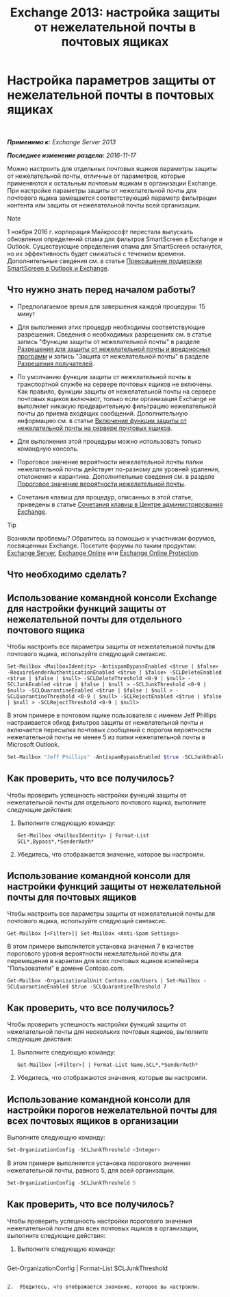 ﻿---
title: 'Exchange 2013: настройка защиты от нежелательной почты в почтовых ящиках'
TOCTitle: Настройка параметров защиты от нежелательной почты в почтовых ящиках
ms:assetid: 868d7fd8-e817-46ba-9b67-edf2f50b9494
ms:mtpsurl: https://technet.microsoft.com/ru-ru/library/Bb123559(v=EXCHG.150)
ms:contentKeyID: 50488561
ms.date: 04/30/2018
mtps_version: v=EXCHG.150
ms.translationtype: HT
---

# Настройка параметров защиты от нежелательной почты в почтовых ящиках

 

_**Применимо к:** Exchange Server 2013_

_**Последнее изменение раздела:** 2016-11-17_

Можно настроить для отдельных почтовых ящиков параметры защиты от нежелательной почты, отличные от параметров, которые применяются к остальным почтовым ящикам в организации Exchange. При настройке параметры защиты от нежелательной почты для почтового ящика замещается соответствующий параметр фильтрации контента или защиты от нежелательной почты всей организации.

> [!NOTE]  
> 1 ноября 2016 г. корпорация Майкрософт перестала выпускать обновления определений спама для фильтров SmartScreen в Exchange и Outlook. Существующие определения спама для SmartScreen останутся, но их эффективность будет снижаться с течением времени. Дополнительные сведения см. в статье <a href="https://go.microsoft.com/fwlink/p/?linkid=835894">Прекращение поддержки SmartScreen в Outlook и Exchange</a>.


## Что нужно знать перед началом работы?

  - Предполагаемое время для завершения каждой процедуры: 15 минут

  - Для выполнения этих процедур необходимы соответствующие разрешения. Сведения о необходимых разрешениях см. в статье запись "Функции защиты от нежелательной почты" в разделе [Разрешения для защиты от нежелательной почты и вредоносных программ](anti-spam-and-anti-malware-permissions-exchange-2013-help.md) и запись "Защита от нежелательной почты" в разделе [Разрешения получателей](recipients-permissions-exchange-2013-help.md).

  - По умолчанию функции защиты от нежелательной почты в транспортной службе на сервере почтовых ящиков не включены. Как правило, функции защиты от нежелательной почты на сервере почтовых ящиков включают, только если организация Exchange не выполняет никакую предварительную фильтрацию нежелательной почты до приема входящих сообщений. Дополнительную информацию см. в статье [Включение функции защиты от нежелательной почты на сервере почтовых ящиков](enable-anti-spam-functionality-on-mailbox-servers-exchange-2013-help.md).

  - Для выполнения этой процедуры можно использовать только командную консоль.

  - Пороговое значение вероятности нежелательной почты папки нежелательной почты действует по-разному для уровней удаления, отклонения и карантина. Дополнительные сведения см. в разделе [Пороговое значение вероятности нежелательной почты](spam-confidence-level-threshold-exchange-2013-help.md).

  - Сочетания клавиш для процедур, описанных в этой статье, приведены в статье [Сочетания клавиш в Центре администрирования Exchange](keyboard-shortcuts-in-the-exchange-admin-center-exchange-online-protection-help.md).

> [!TIP]  
> Возникли проблемы? Обратитесь за помощью к участникам форумов, посвященных Exchange. Посетите форумы по таким продуктам: <a href="https://go.microsoft.com/fwlink/p/?linkid=60612">Exchange Server</a>, <a href="https://go.microsoft.com/fwlink/p/?linkid=267542">Exchange Online</a> или <a href="https://go.microsoft.com/fwlink/p/?linkid=285351">Exchange Online Protection</a>.


## Что необходимо сделать?

## Использование командной консоли Exchange для настройки функций защиты от нежелательной почты для отдельного почтового ящика

Чтобы настроить все параметры защиты от нежелательной почты для почтового ящика, используйте следующий синтаксис.

    Set-Mailbox <MailboxIdentity> -AntispamBypassEnabled <$true | $false> -RequireSenderAuthenticationEnabled <$true | $false> -SCLDeleteEnabled <$true | $false | $null> -SCLDeleteThreshold <0-9 | $null> -SCLJunkEnabled <$true | $false | $null > -SCLJunkThreshold <0-9 | $null> -SCLQuarantineEnabled <$true | $false | $null > -SCLQuarantineThreshold <0-9 | $null> -SCLRejectEnabled <$true | $false | $null > -SCLRejectThreshold <0-9 | $null>

В этом примере в почтовом ящике пользователя с именем Jeff Phillips настраивается обход фильтров защиты от нежелательной почты и включается пересылка почтовых сообщений с порогом вероятности нежелательной почты не менее 5 из папки нежелательной почты в Microsoft Outlook.

```powershell
Set-Mailbox "Jeff Phillips" -AntispamBypassEnabled $true -SCLJunkEnabled $true -SCLJunkThreshold 4
```

## Как проверить, что все получилось?

Чтобы проверить успешность настройки функций защиты от нежелательной почты для отдельного почтового ящика, выполните следующие действия:

1.  Выполните следующую команду:
    
        Get-Mailbox <MailboxIdentity> | Format-List SCL*,Bypass*,*SenderAuth*

2.  Убедитесь, что отображается значение, которое вы настроили.

## Использование командной консоли для настройки функций защиты от нежелательной почты для почтовых ящиков

Чтобы настроить все параметры защиты от нежелательной почты для почтового ящика, используйте следующий синтаксис.

    Get-Mailbox [<Filter>]| Set-Mailbox <Anti-Spam Settings>

В этом примере выполняется установка значения 7 в качестве порогового уровня вероятности нежелательной почты для перемещения в карантин для всех почтовых ящиков контейнера "Пользователи" в домене Contoso.com.

    Get-Mailbox -OrganizationalUnit Contoso.com/Users | Set-Mailbox -SCLQuarantineEnabled $true -SCLQuarantineThreshold 7

## Как проверить, что все получилось?

Чтобы проверить успешность настройки функций защиты от нежелательной почты для нескольких почтовых ящиков, выполните следующие действия:

1.  Выполните следующую команду:
    
        Get-Mailbox [<Filter>] | Format-List Name,SCL*,*SenderAuth*

2.  Убедитесь, что отображаются значения, которые вы настроили.

## Использование командной консоли для настройки порогов нежелательной почты для всех почтовых ящиков в организации

Выполните следующую команду:

```powershell
Set-OrganizationConfig -SCLJunkThreshold <Integer>
```

В этом примере выполняется установка порогового значения нежелательной почты, равного 5, для всей организации.

```powershell
Set-OrganizationConfig -SCLJunkThreshold 5
```

## Как проверить, что все получилось?

Чтобы проверить успешность настройки порогового значения нежелательной почты для всех почтовых ящиков в организации, выполните следующие действия:

1.  Выполните следующую команду:
    
    ```powershell
Get-OrganizationConfig | Format-List SCLJunkThreshold
```

2.  Убедитесь, что отображается значение, которое вы настроили.

